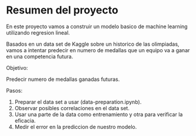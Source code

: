# Resumen del proyecto

En este proyecto vamos a construir un modelo basico de machine learning utilizando regresion lineal.

Basados en un data set de Kaggle sobre un historico de las olimpiadas, vamos a intentar predecir en numero de medallas que un equipo va a ganar en una competencia futura.

Objetivo:

Predecir numero de medallas ganadas futuras.

Pasos:

1) Preparar el data set a usar (data-preparation.ipynb).
2) Observar posibles correlaciones en el data set.
3) Usar una parte de la data como entrenamiento y otra para verificar la eficacia.
4) Medir el error en la prediccion de nuestro modelo.


